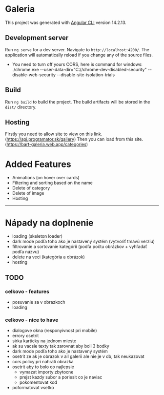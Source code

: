 # Galeria

This project was generated with [Angular CLI](https://github.com/angular/angular-cli) version 14.2.13.

## Development server

Run `ng serve` for a dev server. Navigate to `http://localhost:4200/`. The application will automatically reload if you change any of the source files.

* You need to turn off yours CORS, here is command for windows: ./chrome.exe --user-data-dir="C://chrome-dev-disabled-security" --disable-web-security --disable-site-isolation-trials

## Build

Run `ng build` to build the project. The build artifacts will be stored in the `dist/` directory.

## Hosting
Firstly you need to allow site to view on this link.  (https://api.programator.sk/gallery)
Then you can load from this site. (https://bart-galeria.web.app/categories)


# Added Features

- Animations (on hover over cards)
- Filtering and sorting based on the name
- Delete of category
- Delete of image
- Hosting

---

# Nápady na doplnenie

- loading (skeleton loader)
- dark mode podľa toho ako je nastavený systém (vytvoriť tmavú verziu)
- filtrovanie a sortovanie kategórií (podľa počtu obrázkov + vyhľadať podľa názvu)
- delete na veci (kategória a obrázok)
- hosting

## TODO

### celkovo - features
- posuvanie sa v obrazkoch
- loading 

### celkovo - nice to have
- dialogove okna (responyivnost pri mobile)
- errory osetrit
- sirka karticky na jednom mieste
- ak su vacsie texty tak zarovnat aby boli 3 bodky
- dark mode podľa toho ako je nastavený systém
- osetrit ze ak je obrazok v all galerii ale nie je v db, tak neukazovat
- cors policy pri nahrati obrazka
- osetrit aby to bolo co najlepsie
    - vymazat importy zbytocne
    - prejst kazdy subor a poriesit co je naviac
    - pokomentovat kod
- poformatovat vsetko
